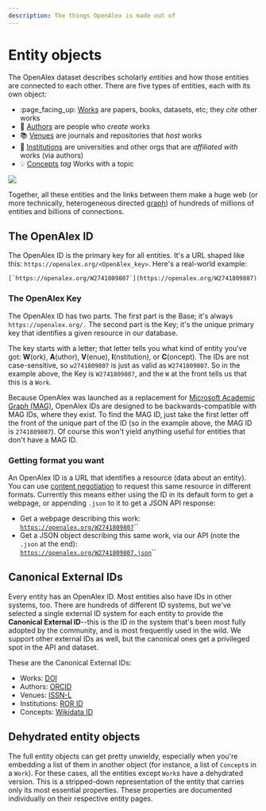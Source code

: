 ```yaml
---
description: The things OpenAlex is made out of
---
```


# Entity objects

The OpenAlex dataset describes scholarly _entities_ and how those entities are connected to each other. There are five types of entities, each with its own object:

* :page\_facing\_up: [Works](work.md) are papers, books, datasets, etc; they _cite_ other works
* :woman: [Authors](author.md) are people who _create_ works
* :books: [Venues](venue.md) are journals and repositories that _host_ works
* :school: [Institutions](institution.md) are universities and other orgs that are _affiliated with_ works (via authors)
* :bulb: [Concepts](concept.md) _tag_ Works with a topic

![](https://i.imgur.com/FXTji65.png)

Together, all these entities and the links between them make a huge web (or more technically, heterogeneous directed [graph](https://en.wikipedia.org/wiki/Graph\_theory)) of hundreds of millions of entities and billions of connections.

## The OpenAlex ID

The OpenAlex ID is the primary key for all entities. It's a URL shaped like this: `https://openalex.org/<OpenAlex_key>`. Here's a real-world example:&#x20;

``[`https://openalex.org/W2741809807`](https://openalex.org/W2741809807)``

### The OpenAlex Key

The OpenAlex ID has two parts. The first part is the Base; it's always `https://openalex.org/.` The second part is the Key; it's the unique primary key that identifies a given resource in our database.

The key starts with a letter; that letter tells you what kind of entity you've got: **W**(ork), **A**(uthor), **V**(enue), **I**(nstitution), or **C**(oncept). The IDs are not case-sensitive, so `w2741809807` is just as valid as `W2741809807`. So in the example above, the Key is `W2741809807`, and the `W` at the front tells us that this is a `Work`. &#x20;

Because OpenAlex was launched as a replacement for [Microsoft Academic Graph (MAG)](https://www.microsoft.com/en-us/research/project/microsoft-academic-graph/), OpenAlex IDs are designed to be backwards-compatible with MAG IDs, where they exist. To find the MAG ID, just take the first letter off the front of the unique part of the ID (so in the example above, the MAG ID is `2741809807`). Of course this won't yield anything useful for entities that don't have a MAG ID.

### Getting format you want

An OpenAlex ID is a URL that identifies a resource (data about an entity). You can use [content negotiation](../website.md#content-negotiation) to request this same resource in different formats. Currently this means either using the ID in its default form to get a webpage, or appending `.json` to it to get a JSON API response:

* Get a webpage describing this work:\
  [`https://openalex.org/W2741809807`](https://openalex.org/W2741809807)``
* Get a JSON object describing this same work, via our API (note the `.json` at the end):\
  [`https://openalex.org/W2741809807.json`](https://openalex.org/W2741809807.json)``

## Canonical External IDs

Every entity has an OpenAlex ID. Most entities also have IDs in other systems, too. There are hundreds of different ID systems, but we've selected a single external ID system for each entity to provide the **Canonical External ID**--this is the ID in the system that's been most fully adopted by the community, and is most frequently used in the wild. We support other external IDs as well, but the canonical ones get a privileged spot in the API and dataset.&#x20;

These are the Canonical External IDs:

* Works: [DOI](work.md#title)
* Authors: [ORCID](author.md#orcid)
* Venues: [ISSN-L](venue.md#issn\_l)
* Institutions: [ROR ID](institution.md#ror)
* Concepts: [Wikidata ID](concept.md#wikidata)

## Dehydrated entity objects

The full entity objects can get pretty unwieldy, especially when you're embedding a list of them in another object (for instance, a list of `Concept`s in a `Work`). For these cases, all the entities except `Work`s have a dehydrated version. This is a stripped-down representation of the entity that carries only its most essential properties. These properties are documented individually on their respective entity pages.

##

